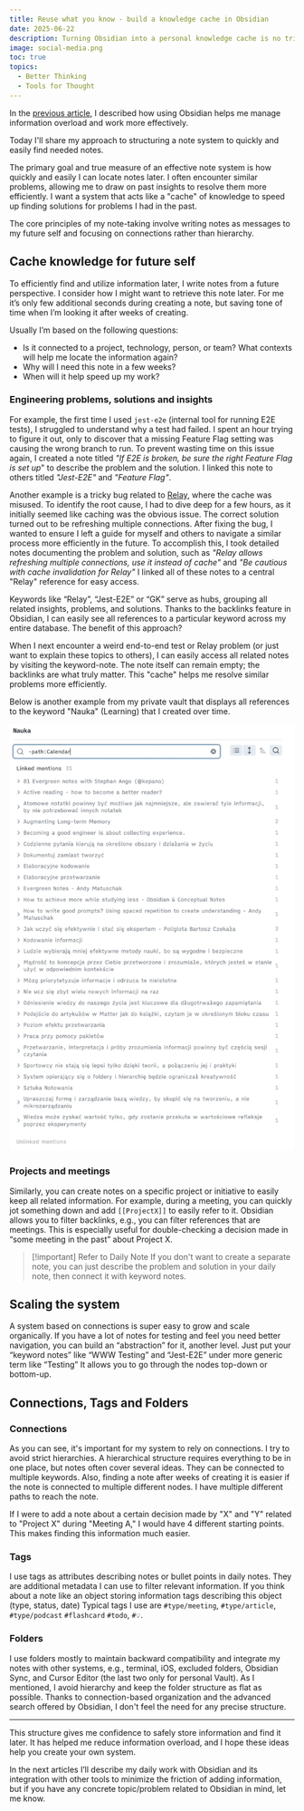 ```yaml
---
title: Reuse what you know - build a knowledge cache in Obsidian
date: 2025-06-22
description: Turning Obsidian into a personal knowledge cache is no trivial task. You need to ensure notes are easily found, even months later, to effectively reuse knowledge.  I faced challenges with this in the past, but by emphasizing connections, keywords, and backlinks instead of rigid hierarchies, my notes have become effortlessly accessible whenever similar challenges arise. The outcome is a flexible and scalable note system that keeps your hard-earned knowledge always within reach.
image: social-media.png
toc: true
topics:
  - Better Thinking
  - Tools for Thought
---
```


In the [previous article](/writing/how-i-use-obsidian-to-manage-mental-overload-in-fast-paced-tech-world), I described how using Obsidian helps me manage information overload and work more effectively.

Today I'll share my approach to structuring a note system to quickly and easily find needed notes.

The primary goal and true measure of an effective note system is how quickly and easily I can locate notes later. I often encounter similar problems, allowing me to draw on past insights to resolve them more efficiently. I want a system that acts like a "cache" of knowledge to speed up finding solutions for problems I had in the past.

The core principles of my note-taking involve writing notes as messages to my future self and focusing on connections rather than hierarchy.

## Cache knowledge for future self

To efficiently find and utilize information later, I write notes from a future perspective. I consider how I might want to retrieve this note later. For me it’s only few additional seconds during creating a note, but saving tone of time when I’m looking it after weeks of creating.

Usually I’m based on the following questions:

- Is it connected to a project, technology, person, or team? What contexts will help me locate the information again?
- Why will I need this note in a few weeks?
- When will it help speed up my work?

### Engineering problems, solutions and insights

For example, the first time I used `jest-e2e` (internal tool for running E2E tests), I struggled to understand why a test had failed. I spent an hour trying to figure it out, only to discover that a missing Feature Flag setting was causing the wrong branch to run. To prevent wasting time on this issue again, I created a note titled _"If E2E is broken, be sure the right Feature Flag is set up_" to describe the problem and the solution. I linked this note to others titled _"Jest-E2E"_ and _"Feature Flag"_.

Another example is a tricky bug related to [Relay](https://relay.dev/), where the cache was misused. To identify the root cause, I had to dive deep for a few hours, as it initially seemed like caching was the obvious issue. The correct solution turned out to be refreshing multiple connections.
After fixing the bug, I wanted to ensure I left a guide for myself and others to navigate a similar process more efficiently in the future. To accomplish this, I took detailed notes documenting the problem and solution, such as _"Relay allows refreshing multiple connections, use it instead of cache"_ and _"Be cautious with cache invalidation for Relay"_ I linked all of these notes to a central "Relay" reference for easy access.

Keywords like “Relay”, “Jest-E2E” or “GK” serve as hubs, grouping all related insights, problems, and solutions. Thanks to the backlinks feature in Obsidian, I can easily see all references to a particular keyword across my entire database. The benefit of this approach?

When I next encounter a weird end-to-end test or Relay problem (or just want to explain these topics to others), I can easily access all related notes by visiting the keyword-note. The note itself can remain empty; the backlinks are what truly matter. This "cache" helps me resolve similar problems more efficiently.

Below is another example from my private vault that displays all references to the keyword "Nauka" (Learning) that I created over time.

![Backlinks in practice](./01.webp)

### Projects and meetings

Similarly, you can create notes on a specific project or initiative to easily keep all related information. For example, during a meeting, you can quickly jot something down and add `[[ProjectX]]` to easily refer to it. Obsidian allows you to filter backlinks, e.g., you can filter references that are meetings. This is especially useful for double-checking a decision made in “some meeting in the past” about Project X.

> [!important] Refer to Daily Note
> If you don't want to create a separate note, you can just describe the problem and solution in your daily note, then connect it with keyword notes.

## Scaling the system

A system based on connections is super easy to grow and scale organically. If you have a lot of notes for testing and feel you need better navigation, you can build an “abstraction” for it, another level. Just put your “keyword notes” like “WWW Testing” and “Jest-E2E” under more generic term like “Testing” It allows you to go through the nodes top-down or bottom-up.

## Connections, Tags and Folders

### Connections

As you can see, it's important for my system to rely on connections. I try to avoid strict hierarchies. A hierarchical structure requires everything to be in one place, but notes often cover several ideas. They can be connected to multiple keywords. Also, finding a note after weeks of creating it is easier if the note is connected to multiple different nodes. I have multiple different paths to reach the note.

If I were to add a note about a certain decision made by "X" and "Y" related to "Project X" during "Meeting A," I would have 4 different starting points. This makes finding this information much easier.

### Tags

I use tags as attributes describing notes or bullet points in daily notes. They are additional metadata I can use to filter relevant information. If you think about a note like an object storing information tags describing this object (type, status, date) Typical tags I use are `#type/meeting`, `#type/article`, `#type/podcast` `#flashcard` `#todo`, `#💡`.

### Folders

I use folders mostly to maintain backward compatibility and integrate my notes with other systems, e.g., terminal, iOS, excluded folders, Obsidian Sync, and Cursor Editor (the last two only for personal Vault). As I mentioned, I avoid hierarchy and keep the folder structure as flat as possible. Thanks to connection-based organization and the advanced search offered by Obsidian, I don't feel the need for any precise structure.

---

This structure gives me confidence to safely store information and find it later. It has helped me reduce information overload, and I hope these ideas help you create your own system.

In the next articles I’ll describe my daily work with Obsidian and its integration with other tools to minimize the friction of adding information, but if you have any concrete topic/problem related to Obsidian in mind, let me know.
